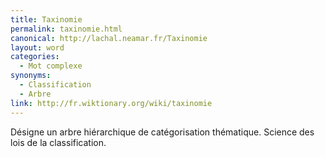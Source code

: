 ```yaml
---
title: Taxinomie
permalink: taxinomie.html
canonical: http://lachal.neamar.fr/Taxinomie
layout: word
categories:
  - Mot complexe
synonyms:
  - Classification
  - Arbre
link: http://fr.wiktionary.org/wiki/taxinomie
---
```


Désigne un arbre hiérarchique de catégorisation thématique. Science des lois de la classification.

